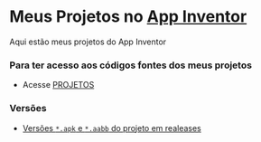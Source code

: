 # Meus Projetos no [App Inventor](https://appinventor.mit.edu/)

Aqui estão meus projetos do App Inventor 

### Para ter acesso aos códigos fontes dos meus projetos 

 - Acesse [PROJETOS](https://github.com/victorluansilva/MEUS_PROJETOS_APPINVENTOR/tree/main/PROJETOS)

### Versões 
 - [Versões ``*.apk`` e ``*.aabb`` do projeto em realeases](https://github.com/victorluansilva/MEUS_PROJETOS_APPINVENTOR/releases)
